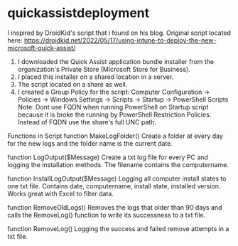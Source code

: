 # quickassistdeployment
I inspired by DroidKid's script that i found on his blog. Original script located here: https://droidkid.net/2022/05/17/using-intune-to-deploy-the-new-microsoft-quick-assist/

1. I downloaded the Quick Assist application bundle installer from the organization's Private Store (Microsoft Store for Business). 
2. I placed this installer on a shared location in a server.
3. The script located on a share as well.
4. I created a Group Policy for the script: Computer Configuration -> Policies -> Windows Settings -> Scripts -> Startup -> PowerShell Scripts
   Note: Dont use FQDN when running PowerShell on Startup script because it is broke the running by PowerShell Restriction Policies. Instead of FQDN use the share's full UNC path.

Functions in Script
function MakeLogFolder() 
Create a folder at every day for the new logs and the folder name is the current date.

function LogOutput($Message) 
Create a txt log file for every PC and logging the installation methods. The filename contains the computername. 

function InstallLogOutput($Message) 
Logging all computer install states to one txt file. Contains date, computername, install state, installed version. Works great with Excel to filter data.

function RemoveOldLogs()
Removes the logs that older than 90 days and calls the RemoveLog() function to write its successness to a txt file.

function RemoveLog() 
Logging the success and failed remove attempts in a txt file.
